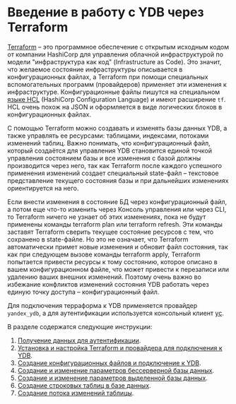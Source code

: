 # Введение в работу с YDB через Terraform

[Terraform](https://www.terraform.io) – это программное обеспечение с открытым исходным кодом от компании HashiCorp для управления облачной инфраструктурой по модели "инфраструктура как код" (Infrastructure as Code). Это значит, что желаемое состояние инфраструктуры описывается в конфигурационных файлах, а Terraform при помощи специальных вспомогательных программ (провайдеров) применяет эти изменения к инфраструктуре. Конфигурационные файлы пишутся на специальном [языке HCL](https://developer.hashicorp.com/terraform/language/syntax) (HashiCorp Configuration Language) и имеют расширение `tf`. HCL очень похож на JSON и оформляется в виде логических блоков в конфигурационных файлах. 

С помощью Terraform можно создавать и изменять базы данных YDB, а также управлять ее ресурсами: таблицами, индексами, потоками изменений таблиц. Важно понимать, что конфигурационный файл, который создаётся для управления YDB становится единой точкой управления состоянием базы и все изменения с базой должны производится через него, так как Terraform после каждого успешного применения изменений создает специальный state-файл – текстовое представление текущего состояния базы и при дальнейших изменениях ориентируется на него.

Если внести изменения в состояние БД через конфигурационный файл, а потом еще что-то изменить через Консоль управления или через CLI, то Terraform ничего не узнает об этих изменениях, пока не будут применены команды terraform plan или terraform refresh. Эти команды заставят Terraform сверить текущее состояние ресурсов с тем, что сохранено в state-файле. Но это не означает, что Terraform автоматически примет новые изменения и обновит файл состояния, так как при следующем вызове команды terraform apply, Terraform попытается привести ресурсы к тому состоянию, которое описано в вашем конфигурационном файле, что может привести к перезаписи или удалению ваших внешних изменений. Поэтому очень важно во избежание конфликтов изменений состояния YDB работать через единую точку доступа – конфигурационный файл.

Для подключения терраформа к YDB применяется провайдер `yandex_ydb`, а для аутентификации используется консольный клиент [yc](../../cli/quickstart.md).

В разделе содержатся следующие инструкции:
1. [Получение данных для аутентификации](credentials.md).
2. [Установка и настройка Terraform и провайдера для подключения к YDB](install.md). 
3. [Создание конфигурационных файлов и подключение к YDB](configure.md).
4. [Создание и изменение параметров бессерверной базы данных](serverless-database.md).
5. [Создание и изменение параметров выделенной базы данных](dedicated-database.md).
6. [Создание строковых таблиц в базе данных](row-tables.md).
7. [Создание потока изменений таблицы](cdc.md).    
